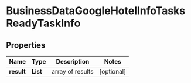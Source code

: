 # BusinessDataGoogleHotelInfoTasksReadyTaskInfo


## Properties

| Name | Type | Description | Notes |
|------------ | ------------- | ------------- | -------------|
**result** | **List<BusinessDataGoogleHotelInfoTasksReadyResultInfo>** | array of results |[optional]|